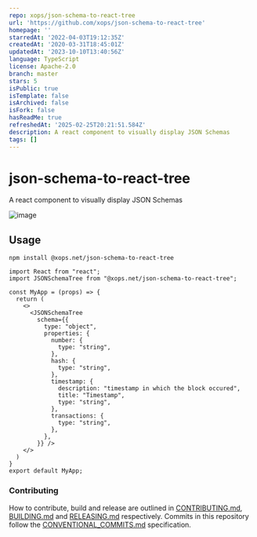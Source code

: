 ```yaml
---
repo: xops/json-schema-to-react-tree
url: 'https://github.com/xops/json-schema-to-react-tree'
homepage: ''
starredAt: '2022-04-03T19:12:35Z'
createdAt: '2020-03-31T18:45:01Z'
updatedAt: '2023-10-10T13:40:56Z'
language: TypeScript
license: Apache-2.0
branch: master
stars: 5
isPublic: true
isTemplate: false
isArchived: false
isFork: false
hasReadMe: true
refreshedAt: '2025-02-25T20:21:51.584Z'
description: A react component to visually display JSON Schemas
tags: []
---
```


# json-schema-to-react-tree

A react component to visually display JSON Schemas


![image](https://user-images.githubusercontent.com/364566/78064105-14144880-7346-11ea-9b42-b7158048cba9.png)


## Usage
`npm install @xops.net/json-schema-to-react-tree`

```
import React from "react";
import JSONSchemaTree from "@xops.net/json-schema-to-react-tree";

const MyApp = (props) => {
  return (
    <>
      <JSONSchemaTree
        schema={{
          type: "object",
          properties: {
            number: {
              type: "string",
            },
            hash: {
              type: "string",
            },
            timestamp: {
              description: "timestamp in which the block occured",
              title: "Timestamp",
              type: "string",
            },
            transactions: {
              type: "string",
            },
          },
        }} />
    </>
  )
}
export default MyApp;
```


### Contributing

How to contribute, build and release are outlined in [CONTRIBUTING.md](CONTRIBUTING.md), [BUILDING.md](BUILDING.md) and [RELEASING.md](RELEASING.md) respectively. Commits in this repository follow the [CONVENTIONAL_COMMITS.md](CONVENTIONAL_COMMITS.md) specification.

